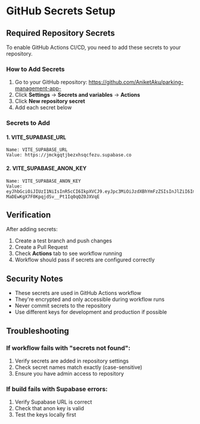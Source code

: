 # GitHub Secrets Setup

## Required Repository Secrets

To enable GitHub Actions CI/CD, you need to add these secrets to your repository.

### How to Add Secrets

1. Go to your GitHub repository: https://github.com/AniketAku/parking-management-app-
2. Click **Settings** → **Secrets and variables** → **Actions**
3. Click **New repository secret**
4. Add each secret below

### Secrets to Add

#### 1. VITE_SUPABASE_URL
```
Name: VITE_SUPABASE_URL
Value: https://jmckgqtjbezxhsqcfezu.supabase.co
```

#### 2. VITE_SUPABASE_ANON_KEY
```
Name: VITE_SUPABASE_ANON_KEY
Value: eyJhbGciOiJIUzI1NiIsInR5cCI6IkpXVCJ9.eyJpc3MiOiJzdXBhYmFzZSIsInJlZiI6ImptY2tncXRqYmV6eGhzcWNmZXp1Iiwicm9sZSI6ImFub24iLCJpYXQiOjE3MzQ1ODkzNTQsImV4cCI6MjA1MDE2NTM1NH0.LUwT68i-MaDEwKgX7F0KpqjdSv__Pt1Iq0qQZ0JXVqE
```

## Verification

After adding secrets:

1. Create a test branch and push changes
2. Create a Pull Request
3. Check **Actions** tab to see workflow running
4. Workflow should pass if secrets are configured correctly

## Security Notes

- These secrets are used in GitHub Actions workflow
- They're encrypted and only accessible during workflow runs
- Never commit secrets to the repository
- Use different keys for development and production if possible

## Troubleshooting

### If workflow fails with "secrets not found":
1. Verify secrets are added in repository settings
2. Check secret names match exactly (case-sensitive)
3. Ensure you have admin access to repository

### If build fails with Supabase errors:
1. Verify Supabase URL is correct
2. Check that anon key is valid
3. Test the keys locally first
